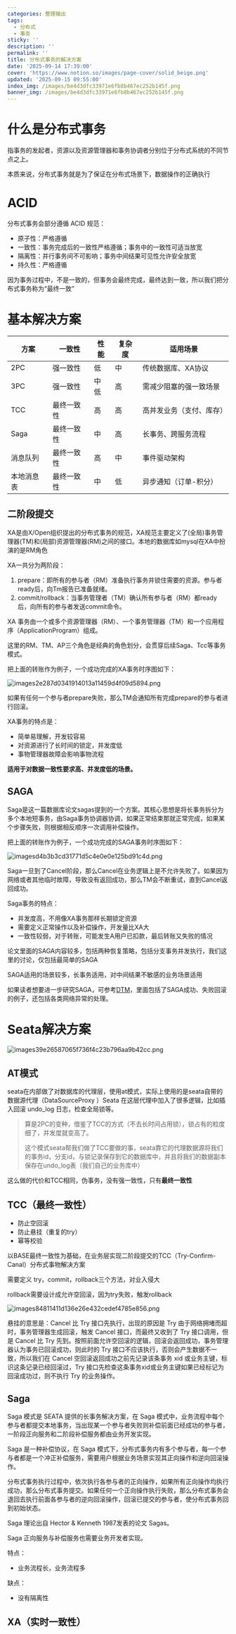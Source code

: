 ```yaml
---
categories: 整理输出
tags:
  - 分布式
  - 事务
sticky: ''
description: ''
permalink: ''
title: 分布式事务的解决方案
date: '2025-09-14 17:39:00'
cover: 'https://www.notion.so/images/page-cover/solid_beige.png'
updated: '2025-09-15 09:55:00'
index_img: /images/be4d3dfc33971e6fb8b467ec252b145f.png
banner_img: /images/be4d3dfc33971e6fb8b467ec252b145f.png
---
```


# 什么是分布式事务


指事务的发起者，资源以及资源管理器和事务协调者分别位于分布式系统的不同节点之上。


本质来说，分布式事务就是为了保证在分布式场景下，数据操作的正确执行


# ACID


分布式事务会部分遵循 ACID 规范：

- 原子性：严格遵循
- 一致性：事务完成后的一致性严格遵循；事务中的一致性可适当放宽
- 隔离性：并行事务间不可影响；事务中间结果可见性允许安全放宽
- 持久性：严格遵循

因为事务过程中，不是一致的，但事务会最终完成，最终达到一致，所以我们把分布式事务称为“最终一致”


# 基本解决方案


| **方案** | **一致性** | **性能** | **复杂度** | **适用场景**     |
| ------ | ------- | ------ | ------- | ------------ |
| 2PC    | 强一致性    | 低      | 中       | 传统数据库、XA协议   |
| 3PC    | 强一致性    | 中低     | 高       | 需减少阻塞的强一致场景  |
| TCC    | 最终一致性   | 高      | 高       | 高并发业务（支付、库存） |
| Saga   | 最终一致性   | 中      | 高       | 长事务、跨服务流程    |
| 消息队列   | 最终一致性   | 高      | 中       | 事件驱动架构       |
| 本地消息表  | 最终一致性   | 中      | 低       | 异步通知（订单-积分）  |


## 二阶段提交


XA是由X/Open组织提出的分布式事务的规范，XA规范主要定义了(全局)事务管理器(TM)和(局部)资源管理器(RM)之间的接口。本地的数据库如mysql在XA中扮演的是RM角色


XA一共分为两阶段：

1. prepare：即所有的参与者（RM）准备执行事务并锁住需要的资源。参与者ready后，向Tm报告已准备就绪。
2. commit/rollback：当事务管理者（TM）确认所有参与者（RM）都ready后，向所有的参与者发送commit命令。

XA 事务由一个或多个资源管理器（RM）、一个事务管理器（TM）和一个应用程序（ApplicationProgram）组成。


这里的RM、TM、AP三个角色是经典的角色划分，会贯穿后续Saga、Tcc等事务模式。


把上面的转账作为例子，一个成功完成的XA事务时序图如下：


![images2e287d0341914013a11459d4f09d5894.png](/images/8ed1aef4c4ab3759e8d8bab323ca6464.png)


如果有任何一个参与者prepare失败，那么TM会通知所有完成prepare的参与者进行回滚。


XA事务的特点是：

- 简单易理解，开发较容易
- 对资源进行了长时间的锁定，并发度低
- 事物管理器故障会影响事物流程

**适用于对数据一致性要求高、并发度低的场景。**


## SAGA


Saga是这一篇数据库论文sagas提到的一个方案。其核心思想是将长事务拆分为多个本地短事务，由Saga事务协调器协调，如果正常结束那就正常完成，如果某个步骤失败，则根据相反顺序一次调用补偿操作。


把上面的转账作为例子，一个成功完成的SAGA事务时序图如下：


![imagesd4b3b3cd31771d5c4e0e0e125bd91c4d.png](/images/8656cc8375f8928f8b1591df963d96f8.png)


Saga一旦到了Cancel阶段，那么Cancel在业务逻辑上是不允许失败了。如果因为网络或者其他临时故障，导致没有返回成功，那么TM会不断重试，直到Cancel返回成功。


Saga事务的特点：

- 并发度高，不用像XA事务那样长期锁定资源
- 需要定义正常操作以及补偿操作，开发量比XA大
- 一致性较弱，对于转账，可能发生A用户已扣款，最后转账又失败的情况

论文里面的SAGA内容较多，包括两种恢复策略，包括分支事务并发执行，我们这里的讨论，仅包括最简单的SAGA


SAGA适用的场景较多，长事务适用，对中间结果不敏感的业务场景适用


如果读者想要进一步研究SAGA，可参考[DTM](https://link.segmentfault.com/?enc=NuJFv6K2eUZQR3E0mddk0Q%3D%3D.nWA8dBVCTeBPVGplzp7Uoxfo4k8JXgPee7hMyJxzZsc%3D)，里面包括了SAGA成功、失败回滚的例子，还包括各类网络异常的处理。


# Seata解决方案


![images39e26587065f736f4c23b796aa9b42cc.png](/images/565a5fda871dd52e8234576f19198108.png)


## AT模式


seata在内部做了对数据库的代理层，使用at模式，实际上使用的是seata自带的数据源代理（DataSourceProxy ）Seata 在这层代理中加入了很多逻辑，比如插入回滚 undo_log 日志，检查全局锁等。

> 算是2PC的变种，借鉴了TCC的方式（不去长时间占用锁），锁占有的粒度细了，并发度就变高了。
>
> 这个模式seata帮我们做了TCC要做的事，seata靠它的代理数据源将我们的事务id，分支id，与锁记录保存到它的数据库中，并且将我们的数据副本保存在undo_log表（我们自己的业务库中）
>
>

这么做的代价和TCC相同，伪事务，没有强一致性，只有**最终一致性**


## TCC（最终一致性）

- 防止空回滚
- 防止悬挂（重复的try）
- 幂等校验

以BASE最终一致性为基础，在业务层实现二阶段提交的TCC（Try-Confirm-Canal）分布式事物解决方案


需要定义 try，commit，rollback三个方法，对业入侵大


rollback需要设计成允许空回滚，因为try失败，触发rollback


![images84811411d136e26e432cedef4785e856.png](/images/d320aff8e9456275ab5d347ed4fa809e.png)


悬挂的意思是：Cancel 比 Try 接口先执行，出现的原因是 Try 由于网络拥堵而超时，事务管理器生成回滚，触发 Cancel 接口，而最终又收到了 Try 接口调用，但是 Cancel 比 Try 先到。按照前面允许空回滚的逻辑，回滚会返回成功，事务管理器认为事务已回滚成功，则此时的 Try 接口不应该执行，否则会产生数据不一致，所以我们在 Cancel 空回滚返回成功之前先记录该条事务 xid 或业务主键，标识这条记录已经回滚过，Try 接口先检查这条事务xid或业务主键如果已经标记为回滚成功过，则不执行 Try 的业务操作。


## Saga


Saga 模式是 SEATA 提供的长事务解决方案，在 Saga 模式中，业务流程中每个参与者都提交本地事务，当出现某一个参与者失败则补偿前面已经成功的参与者，一阶段正向服务和二阶段补偿服务都由业务开发实现。


Saga 是一种补偿协议，在 Saga 模式下，分布式事务内有多个参与者，每一个参与者都是一个冲正补偿服务，需要用户根据业务场景实现其正向操作和逆向回滚操作。


分布式事务执行过程中，依次执行各参与者的正向操作，如果所有正向操作均执行成功，那么分布式事务提交。如果任何一个正向操作执行失败，那么分布式事务会退回去执行前面各参与者的逆向回滚操作，回滚已提交的参与者，使分布式事务回到初始状态。


Saga 理论出自 Hector & Kenneth 1987发表的论文 Sagas。


Saga 正向服务与补偿服务也需要业务开发者实现。


特点：

- 业务流程长，业务流程多

缺点：

- 没有隔离性

## XA（实时一致性）

